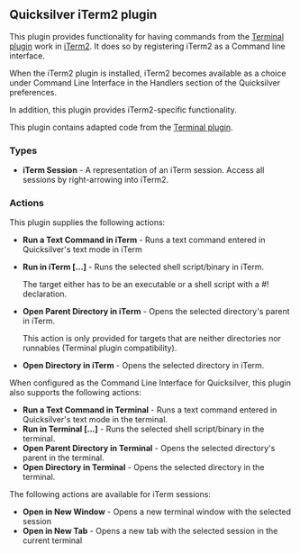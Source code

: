 ## Quicksilver iTerm2 plugin ##

This plugin provides functionality for having commands from the [Terminal
plugin](http://github.com/quicksilver/Terminal-qsplugin) work in
[iTerm2](http://www.iterm2.com/). It does so by registering iTerm2 as a
Command line interface.

When the iTerm2 plugin is installed, iTerm2 becomes available as a choice under
Command Line Interface in the Handlers section of the Quicksilver preferences.

In addition, this plugin provides iTerm2-specific functionality.

This plugin contains adapted code from the [Terminal
plugin](http://github.com/quicksilver/Terminal-qsplugin).

### Types ###

* **iTerm Session** - A representation of an iTerm session. Access all sessions by right-arrowing into iTerm2.

### Actions ###

This plugin supplies the following actions:

 * **Run a Text Command in iTerm** - Runs a text command entered in Quicksilver's text mode in iTerm

 * **Run in iTerm [...]** - Runs the selected shell script/binary in iTerm.

     The target either has to be an executable or a shell script with a #! declaration.

 * **Open Parent Directory in iTerm** - Opens the selected directory's parent in iTerm.

     This action is only provided for targets that are neither directories nor
     runnables (Terminal plugin compatibility).

 * **Open Directory in iTerm** - Opens the selected directory in iTerm.

When configured as the Command Line Interface for Quicksilver, this plugin also
supports the following actions:

 * **Run a Text Command in Terminal** - Runs a text command entered in Quicksilver's text mode in the terminal.
 * **Run in Terminal [...]** - Runs the selected shell script/binary in the terminal.
 * **Open Parent Directory in Terminal** - Opens the selected directory's parent in the terminal.
 * **Open Directory in Terminal** - Opens the selected directory in the terminal.

The following actions are available for iTerm sessions:

 * **Open in New Window** - Opens a new terminal window with the selected session
 * **Open in New Tab** - Opens a new tab with the selected session in the current terminal

